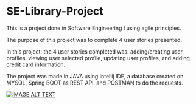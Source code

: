# SE-Library-Project
This is a project done in Software Engineering I using agile principles.

The purpose of this project was to complete 4 user stories presented.

In this project, the 4 user stories completed was: adding/creating user profiles, viewing user selected profile, updating user profiles, and adding credit card information.

The project was made in JAVA using Intellij IDE, a database created on MYSQL, Spring BOOT as REST API, and POSTMAN to do the requests.

[![IMAGE ALT TEXT](http://img.youtube.com/vi/udEP4DCkul8/0.jpg)](http://www.youtube.com/watch?v=udEP4DCkul8 "Library Stories")


